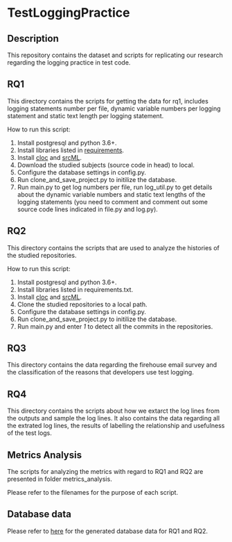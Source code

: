 # TestLoggingPractice
## Description
This repository contains the dataset and scripts for replicating our research regarding the logging practice in test code.

## RQ1

This directory contains the scripts for getting the data for rq1, includes logging statements number per file, dynamic variable numbers per logging statement and static text length per logging statement. 

How to run this script:

1. Install postgresql and python 3.6+.
2. Install libraries listed in [requirements](https://github.com/senseconcordia/TestLoggingPractice/blob/main/RQ2/mstracker/requirements.txt).
3. Install [cloc](https://github.com/AlDanial/cloc) and [srcML](https://www.srcml.org/).
4. Download the studied subjects (source code in head) to local.
5. Configure the database settings in config.py.
6. Run clone_and_save_project.py to initilize the database.
7. Run main.py to get log numbers per file, run log_util.py to get details about the dynamic variable numbers and static text lengths of the logging statements (you need to comment and comment out some source code lines indicated in file.py and log.py).

## RQ2

This directory contains the scripts that are used to analyze the histories of the studied repositories.

How to run this script:

1. Install postgresql and python 3.6+.
2. Install libraries listed in requirements.txt.
3. Install [cloc](https://github.com/AlDanial/cloc) and [srcML](https://www.srcml.org/).
4. Clone the studied repositories to a local path.
5. Configure the database settings in config.py.
6. Run clone_and_save_project.py to initilize the database.
7. Run main.py and enter *1* to detect all the commits in the repositories.

## RQ3

This directory contains the data regarding the firehouse email survey and the classification of the reasons that developers use test logging.

## RQ4

This directory contains the scripts about how we extarct the log lines from the outputs and sample the log lines. It also contains the data regarding all the extrated log lines, the results of labelling the relationship and usefulness of the test logs.

## Metrics Analysis

The scripts for analyzing the metrics with regard to RQ1 and RQ2 are presented in folder metrics_analysis.

Please refer to the filenames for the purpose of each script.

## Database data

Please refer to [here](https://drive.google.com/drive/folders/1hmMKE_k5f9nAv70ToqTPjx30TcwcBOAF?usp=sharing) for the generated database data for RQ1 and RQ2.
